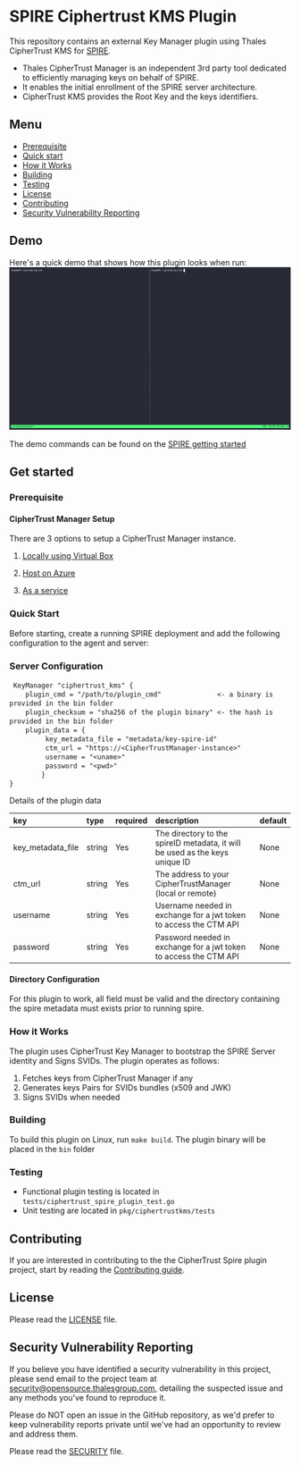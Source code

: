 # SPIRE Ciphertrust KMS Plugin

This repository contains an external Key Manager plugin using Thales CipherTrust KMS for [SPIRE](https://github.com/spiffe/spire). 

* Thales CipherTrust Manager is an independent 3rd party tool dedicated to efficiently managing keys on behalf of SPIRE.
* It enables the initial enrollment of the SPIRE server architecture.
* CipherTrust KMS provides the Root Key and the keys identifiers.

## Menu

- [Prerequisite](#prerequisite)
- [Quick start](#quick-start)
- [How it Works](#how-it-works)
- [Building](#building)
- [Testing](#testing)
- [License](#license)
- [Contributing](#contributing)
- [Security Vulnerability Reporting](#security-vulnerability-reporting)

## Demo

Here's a quick demo that shows how this plugin looks when run:
![Plugin in action](assets/ciphertrust-plugin.gif)

The demo commands can be found on the [SPIRE getting started](https://spiffe.io/docs/latest/try/getting-started-linux-macos-x/)

## Get started

### Prerequisite

#### CipherTrust Manager Setup

There are 3 options to setup a CipherTrust Manager instance.

1. [Locally using Virtual Box](https://www.youtube.com/watch?v=MNFgVhgMLB4&list=PLw3mEF7reqIN7TKqwUoCTM9dkFA9xer_0&index=8)

2. [Host on Azure](https://www.youtube.com/watch?v=2TcaAjfqaEE&list=PLw3mEF7reqIM6TdatdDSd5G_tvsNVqNhx)

3. [As a service](https://cpl.thalesgroup.com/encryption/data-security-platform/ciphertrust-encryption-key-management-service#start)

### Quick Start

Before starting, create a running SPIRE deployment and add the following configuration to the agent and server:

### Server Configuration

```hcl
 KeyManager "ciphertrust_kms" {
	plugin_cmd = "/path/to/plugin_cmd"              <- a binary is provided in the bin folder
	plugin_checksum = "sha256 of the plugin binary" <- the hash is provided in the bin folder
	plugin_data = {
         key_metadata_file = "metadata/key-spire-id"
         ctm_url = "https://<CipherTrustManager-instance>"
         username = "<uname>"
         password = "<pwd>"
        }
}
```

Details of the plugin data

| key               | type   | required | description                                                                  | default |
| :---------------- | :----- | :------- | :--------------------------------------------------------------------------- | :------ |
| key_metadata_file | string | Yes      | The directory to the spireID metadata, it will be used as the keys unique ID | None    |
| ctm_url           | string | Yes      | The address to your CipherTrustManager (local or remote)                     | None    |
| username          | string | Yes      | Username needed in exchange for a jwt token to access the CTM API            | None    |
| password          | string | Yes      | Password needed in exchange for a jwt token to access the CTM API            | None    |

#### Directory Configuration

For this plugin to work, all field must be valid and the directory containing the spire metadata must exists prior to running spire.

### How it Works

The plugin uses CipherTrust Key Manager to bootstrap the SPIRE Server identity and Signs SVIDs. The plugin operates as follows:

1. Fetches keys from CipherTrust Manager if any
2. Generates keys Pairs for SVIDs bundles (x509 and JWK)
3. Signs SVIDs when needed

### Building

To build this plugin on Linux, run `make build`.
The plugin binary will be placed in the `bin` folder

### Testing

- Functional plugin testing is located in `tests/ciphertrust_spire_plugin_test.go`
- Unit testing are located in `pkg/ciphertrustkms/tests`

## Contributing

If you are interested in contributing to the the CipherTrust Spire plugin project, start by reading the [Contributing guide](/CONTRIBUTING.md).

## License

Please read the [LICENSE](LICENSE) file.

## Security Vulnerability Reporting

If you believe you have identified a security vulnerability in this project, please send email to the project
team at security@opensource.thalesgroup.com, detailing the suspected issue and any methods you've found to reproduce it.

Please do NOT open an issue in the GitHub repository, as we'd prefer to keep vulnerability reports private until
we've had an opportunity to review and address them.

Please read the [SECURITY](SECURITY) file.

